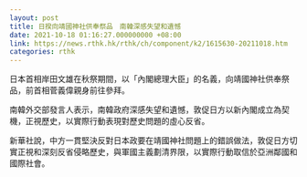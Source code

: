 ```yaml
---
layout: post
title: 日揆向靖國神社供奉祭品　南韓深感失望和遺憾
date: 2021-10-18 01:16:27.000000000 +08:00
link: https://news.rthk.hk/rthk/ch/component/k2/1615630-20211018.htm
categories: rthk
---
```


日本首相岸田文雄在秋祭期間，以「內閣總理大臣」的名義，向靖國神社供奉祭品，前首相菅義偉親身前往參拜。

南韓外交部發言人表示，南韓政府深感失望和遺憾，敦促日方以新內閣成立為契機，正視歷史，以實際行動表現對歷史問題的虛心反省。

新華社說，中方一貫堅決反對日本政要在靖國神社問題上的錯誤做法，敦促日方切實正視和深刻反省侵略歷史，與軍國主義劃清界限，以實際行動取信於亞洲鄰國和國際社會。
